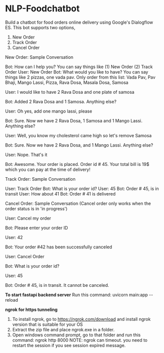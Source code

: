 # NLP-Foodchatbot
Build a chatbot for food orders online delivery using Google's Dialogflow ES. This bot supports two options,

1. New Order
2. Track Order
3. Cancel Order

New Order: Sample Conversation

Bot: How can I help you? You can say things like (1) New Order (2) Track Order
User: New Order
Bot: What would you like to have? You can say things like 2 pizzas, one vada pav.
     Only order from this list: Vada Pav, Pav Bhaji, Mango Lassi, Pizza, Rava Dosa, Masala Dosa, Samosa

User: I would like to have 2 Rava Dosa and one plate of samosa

Bot: Added 2 Rava Dosa and 1 Samosa. Anything else?

User: Oh yes, add one mango lassi, please

Bot: Sure. Now we have 2 Rava Dosa, 1 Samosa and 1 Mango Lassi. Anything else?

User: Well, you know my cholesterol came high so let's remove Samosa

Bot: Sure. Now we have 2 Rava Dosa, and 1 Mango Lassi. Anything else?

User: Nope. That's it

Bot: Awesome. Your order is placed. Order id # 45. Your total bill is 19$ which you can pay at the time of delivery!

Track Order: Sample Conversation

User: Track Order
Bot: What is your order id?
User: 45
Bot: Order # 45, is in transit
User: How about 41
Bot: Order # 41 is delivered

Cancel Order: Sample Conversation (Cancel order only works when the order status is in 'in progress')

User: Cancel my order

Bot: Please enter your order ID

User: 42

Bot: Your order #42 has been successfully canceled



User: Cancel Order

Bot: What is your order id?

User: 45

Bot: Order # 45, is in transit. It cannot be canceled.


**To start fastapi backend server**
Run this command: uvicorn main:app --reload


**ngrok for https tunneling**
1. To install ngrok, go to https://ngrok.com/download and install ngrok version that is suitable for your OS
2. Extract the zip file and place ngrok.exe in a folder.
3. Open windows command prompt, go to that folder and run this command: ngrok http 8000
NOTE: ngrok can timeout. you need to restart the session if you see session expired message.
